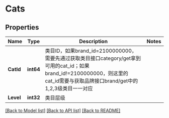 # Cats

## Properties

Name | Type | Description | Notes
------------ | ------------- | ------------- | -------------
**CatId** | **int64** | 类目ID，如果brand_id&#x3D;2100000000，需要先通过获取类目接口category/get拿到可用的cat_id；如果brand_id!&#x3D;2100000000，则这里的cat_id需要与获取品牌接口brand/get中的1,2,3级类目一一对应 | 
**Level** | **int32** | 类目层级 | 

[[Back to Model list]](../README.md#documentation-for-models) [[Back to API list]](../README.md#documentation-for-api-endpoints) [[Back to README]](../README.md)


